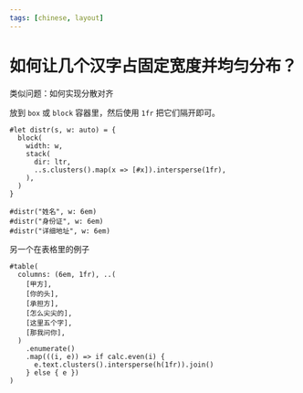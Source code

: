 ```yaml
---
tags: [chinese, layout]
---
```

# 如何让几个汉字占固定宽度并均匀分布？

类似问题：如何实现分散对齐

放到 `box` 或 `block` 容器里，然后使用 `1fr` 把它们隔开即可。

```typst
#let distr(s, w: auto) = {
  block(
    width: w,
    stack(
      dir: ltr,
      ..s.clusters().map(x => [#x]).intersperse(1fr),
    ),
  )
}

#distr("姓名", w: 6em)
#distr("身份证", w: 6em)
#distr("详细地址", w: 6em)
```

另一个在表格里的例子

```typst
#table(
  columns: (6em, 1fr), ..(
    [甲方],
    [你的头],
    [承担方],
    [怎么尖尖的],
    [这里五个字],
    [那我问你],
  )
    .enumerate()
    .map(((i, e)) => if calc.even(i) {
      e.text.clusters().intersperse(h(1fr)).join()
    } else { e })
)
```
